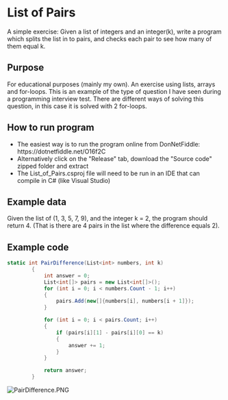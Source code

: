 # List of Pairs

A simple exercise: Given a list of integers and an integer(k), write a program which splits the list in to pairs, and checks each pair to see how many of them equal k.

## Purpose

For educational purposes (mainly my own). An exercise using lists, arrays and for-loops. This is an example of the type of question I have seen during a programming interview test. There are different ways of solving this question, in this case it is solved with 2 for-loops.

## How to run program

<ul>
  <li>The easiest way is to run the program online from DonNetFiddle: https://dotnetfiddle.net/O16f2C</li>
  <li>Alternatively click on the "Release" tab, download the "Source code" zipped folder and extract</li>
  <li>The List_of_Pairs.csproj file will need to be run in an IDE that can compile in C# (like Visual Studio)</li>
</ul>

## Example data

Given the list of (1, 3, 5, 7, 9), and the integer k = 2, the program should return 4.
(That is there are 4 pairs in the list where the difference equals 2). 

## Example code

```C#
static int PairDifference(List<int> numbers, int k)
		{
			int answer = 0;
			List<int[]> pairs = new List<int[]>();
			for (int i = 0; i < numbers.Count - 1; i++)
			{
				pairs.Add(new[]{numbers[i], numbers[i + 1]});
			}

			for (int i = 0; i < pairs.Count; i++)
			{
				if (pairs[i][1] - pairs[i][0] == k)
				{
					answer += 1;
				}
			}

			return answer;
		}
```

![PairDifference.PNG](https://gamblepants.github.io/img/PairDifference.PNG)
